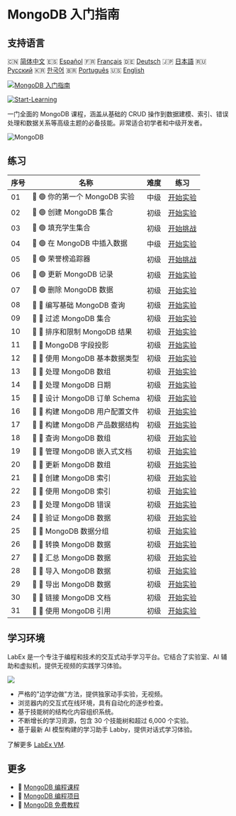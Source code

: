 # MongoDB 入门指南

## 支持语言

🇨🇳 [简体中文](README_zh.md) 🇪🇸 [Español](README_es.md) 🇫🇷 [Français](README_fr.md) 🇩🇪 [Deutsch](README_de.md) 🇯🇵 [日本語](README_ja.md) 🇷🇺 [Русский](README_ru.md) 🇰🇷 [한국어](README_ko.md) 🇧🇷 [Português](README_pt.md) 🇺🇸 [English](README.md) 

[![MongoDB 入门指南](https://cover-creator.labex.io/mongodb-for-beginners.png?lang=zh)](https://labex.io/zh/courses/mongodb-for-beginners)

[![Start-Learning](https://img.shields.io/badge/Start-Learning-whitesmoke?style=for-the-badge)](https://labex.io/zh/courses/mongodb-for-beginners)

一门全面的 MongoDB 课程，涵盖从基础的 CRUD 操作到数据建模、索引、错误处理和数据关系等高级主题的必备技能。非常适合初学者和中级开发者。

![MongoDB](https://img.shields.io/badge/MongoDB-whitesmoke?style=for-the-badge&logo=mongodb)


## 练习

|   序号 | 名称                            | 难度   | 练习                                                                                                                 |
|--------|---------------------------------|--------|----------------------------------------------------------------------------------------------------------------------|
|     01 | 📖 🟢 你的第一个 MongoDB 实验   | 中级   | <a target='_blank' href='https://labex.io/zh/tutorials/mongodb-your-first-mongodb-lab-420660'>开始实验</a>           |
|     02 | 📖 🟢 创建 MongoDB 集合         | 初级   | <a target='_blank' href='https://labex.io/zh/tutorials/mongodb-create-mongodb-collection-420695'>开始实验</a>        |
|     03 | 🎯 🟢 填充学生集合              | 初级   | <a target='_blank' href='https://labex.io/zh/tutorials/mongodb-populate-the-students-collection-425481'>开始挑战</a> |
|     04 | 📖 🟢 在 MongoDB 中插入数据     | 中级   | <a target='_blank' href='https://labex.io/zh/tutorials/mongodb-insert-data-in-mongodb-420696'>开始实验</a>           |
|     05 | 🎯 🟢 荣誉榜追踪器              | 初级   | <a target='_blank' href='https://labex.io/zh/tutorials/mongodb-honor-roll-tracker-425476'>开始挑战</a>               |
|     06 | 📖 🟢 更新 MongoDB 记录         | 初级   | <a target='_blank' href='https://labex.io/zh/tutorials/mongodb-update-mongodb-records-420823'>开始实验</a>           |
|     07 | 📖 🟢 删除 MongoDB 数据         | 初级   | <a target='_blank' href='https://labex.io/zh/tutorials/mongodb-delete-mongodb-data-420822'>开始实验</a>              |
|     08 | 📖 🔵 编写基础 MongoDB 查询     | 初级   | <a target='_blank' href='https://labex.io/zh/tutorials/mongodb-write-basic-mongodb-queries-420824'>开始实验</a>      |
|     09 | 📖 🔵 过滤 MongoDB 集合         | 初级   | <a target='_blank' href='https://labex.io/zh/tutorials/mongodb-filter-mongodb-collections-421806'>开始实验</a>       |
|     10 | 📖 🔵 排序和限制 MongoDB 结果   | 初级   | <a target='_blank' href='https://labex.io/zh/tutorials/mongodb-sort-and-limit-mongodb-results-421807'>开始实验</a>   |
|     11 | 📖 🔵 MongoDB 字段投影          | 初级   | <a target='_blank' href='https://labex.io/zh/tutorials/mongodb-project-mongodb-fields-422089'>开始实验</a>           |
|     12 | 📖 🔵 使用 MongoDB 基本数据类型 | 初级   | <a target='_blank' href='https://labex.io/zh/tutorials/mongodb-use-mongodb-basic-types-422097'>开始实验</a>          |
|     13 | 📖 🔵 处理 MongoDB 数组         | 初级   | <a target='_blank' href='https://labex.io/zh/tutorials/mongodb-handle-mongodb-arrays-422084'>开始实验</a>            |
|     14 | 📖 🔵 处理 MongoDB 日期         | 初级   | <a target='_blank' href='https://labex.io/zh/tutorials/mongodb-work-with-mongodb-dates-422101'>开始实验</a>          |
|     15 | 📖 🔵 设计 MongoDB 订单 Schema  | 初级   | <a target='_blank' href='https://labex.io/zh/tutorials/mongodb-design-mongodb-order-schema-422080'>开始实验</a>      |
|     16 | 📖 🔵 构建 MongoDB 用户配置文件 | 初级   | <a target='_blank' href='https://labex.io/zh/tutorials/mongodb-build-mongodb-user-profiles-422077'>开始实验</a>      |
|     17 | 📖 🔵 构建 MongoDB 产品数据结构 | 初级   | <a target='_blank' href='https://labex.io/zh/tutorials/mongodb-structure-mongodb-product-data-422092'>开始实验</a>   |
|     18 | 📖 🔵 查询 MongoDB 数组         | 初级   | <a target='_blank' href='https://labex.io/zh/tutorials/mongodb-query-mongodb-arrays-422090'>开始实验</a>             |
|     19 | 📖 🔵 管理 MongoDB 嵌入式文档   | 初级   | <a target='_blank' href='https://labex.io/zh/tutorials/mongodb-manage-mongodb-embedded-docs-422088'>开始实验</a>     |
|     20 | 📖 🔵 更新 MongoDB 数组         | 初级   | <a target='_blank' href='https://labex.io/zh/tutorials/mongodb-update-mongodb-arrays-422095'>开始实验</a>            |
|     21 | 📖 🔵 创建 MongoDB 索引         | 初级   | <a target='_blank' href='https://labex.io/zh/tutorials/mongodb-create-mongodb-indexes-422078'>开始实验</a>           |
|     22 | 📖 🔵 使用 MongoDB 索引         | 初级   | <a target='_blank' href='https://labex.io/zh/tutorials/mongodb-use-mongodb-indexes-422098'>开始实验</a>              |
|     23 | 📖 🔵 处理 MongoDB 错误         | 初级   | <a target='_blank' href='https://labex.io/zh/tutorials/mongodb-handle-mongodb-errors-422085'>开始实验</a>            |
|     24 | 📖 🔵 验证 MongoDB 数据         | 初级   | <a target='_blank' href='https://labex.io/zh/tutorials/mongodb-validate-mongodb-data-422100'>开始实验</a>            |
|     25 | 📖 🔵 MongoDB 数据分组          | 初级   | <a target='_blank' href='https://labex.io/zh/tutorials/mongodb-group-mongodb-data-422083'>开始实验</a>               |
|     26 | 📖 🔵 转换 MongoDB 数据         | 初级   | <a target='_blank' href='https://labex.io/zh/tutorials/mongodb-transform-mongodb-data-422094'>开始实验</a>           |
|     27 | 📖 🔵 汇总 MongoDB 数据         | 初级   | <a target='_blank' href='https://labex.io/zh/tutorials/mongodb-summarize-mongodb-data-422093'>开始实验</a>           |
|     28 | 📖 🔵 导入 MongoDB 数据         | 初级   | <a target='_blank' href='https://labex.io/zh/tutorials/mongodb-import-mongodb-data-422086'>开始实验</a>              |
|     29 | 📖 🔵 导出 MongoDB 数据         | 初级   | <a target='_blank' href='https://labex.io/zh/tutorials/mongodb-export-mongodb-data-422081'>开始实验</a>              |
|     30 | 📖 🔵 链接 MongoDB 文档         | 初级   | <a target='_blank' href='https://labex.io/zh/tutorials/mongodb-link-mongodb-documents-422087'>开始实验</a>           |
|     31 | 📖 🔵 使用 MongoDB 引用         | 初级   | <a target='_blank' href='https://labex.io/zh/tutorials/mongodb-use-mongodb-references-422099'>开始实验</a>           |

## 学习环境

LabEx 是一个专注于编程和技术的交互式动手学习平台。它结合了实验室、AI 辅助和虚拟机，提供无视频的实践学习体验。

![](https://tutorial-screenshot.getvm.io/images/vm-1725247253.png)

- 严格的"边学边做"方法，提供独家动手实验，无视频。
- 浏览器内的交互式在线环境，具有自动化的逐步检查。
- 基于技能树的结构化内容组织系统。
- 不断增长的学习资源，包含 30 个技能树和超过 6,000 个实验。
- 基于最新 AI 模型构建的学习助手 Labby，提供对话式学习体验。

了解更多 [LabEx VM](https://support.labex.io/using-labex/virtual-machine).

## 更多

- 🔗 [MongoDB 编程课程](https://github.com/labex-labs/awesome-programming-courses)
- 🔗 [MongoDB 编程项目](https://github.com/labex-labs/awesome-programming-projects)
- 🔗 [MongoDB 免费教程](https://github.com/labex-labs/mongodb-free-tutorials)

